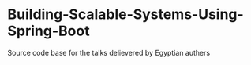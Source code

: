 # Building-Scalable-Systems-Using-Spring-Boot
Source code base for the talks delievered by Egyptian authers
